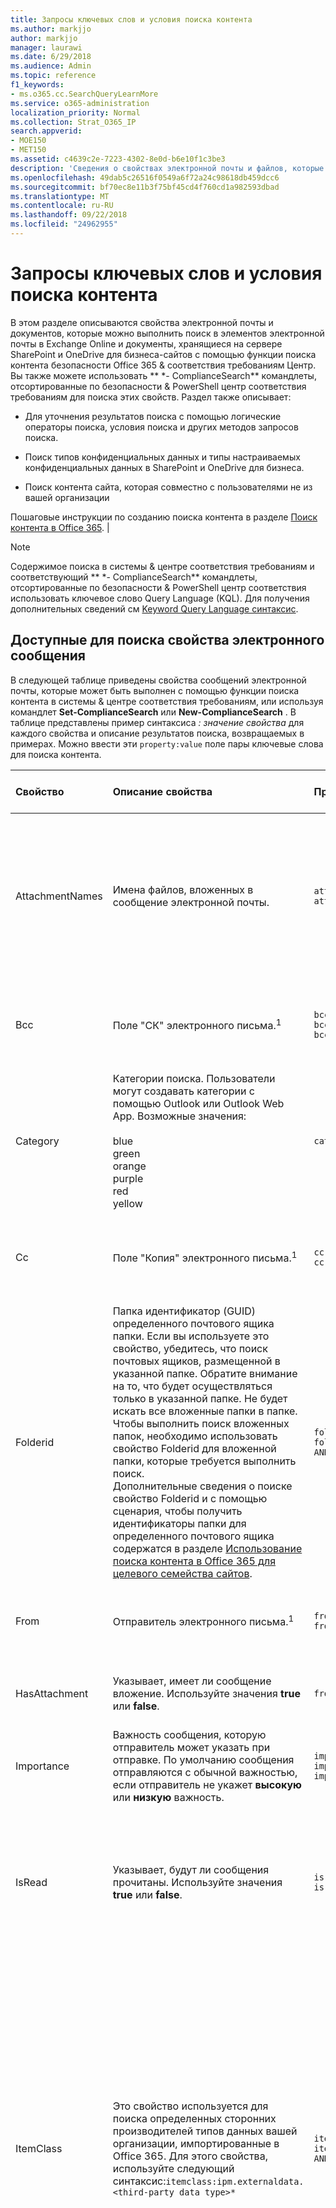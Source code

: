 ```yaml
---
title: Запросы ключевых слов и условия поиска контента
ms.author: markjjo
author: markjjo
manager: laurawi
ms.date: 6/29/2018
ms.audience: Admin
ms.topic: reference
f1_keywords:
- ms.o365.cc.SearchQueryLearnMore
ms.service: o365-administration
localization_priority: Normal
ms.collection: Strat_O365_IP
search.appverid:
- MOE150
- MET150
ms.assetid: c4639c2e-7223-4302-8e0d-b6e10f1c3be3
description: 'Сведения о свойствах электронной почты и файлов, которые можно выполнить поиск в почтовых ящиков Exchange Online и в SharePoint или OneDrive для бизнеса сайтов с помощью средства поиска контента в Office 365 безопасность &amp; центре соответствия требованиям.  '
ms.openlocfilehash: 49dab5c26516f0549a6f72a24c98618db459dcc6
ms.sourcegitcommit: bf70ec8e11b3f75bf45cd4f760cd1a982593dbad
ms.translationtype: MT
ms.contentlocale: ru-RU
ms.lasthandoff: 09/22/2018
ms.locfileid: "24962955"
---
```

# <a name="keyword-queries-and-search-conditions-for-content-search"></a>Запросы ключевых слов и условия поиска контента

В этом разделе описываются свойства электронной почты и документов, которые можно выполнить поиск в элементов электронной почты в Exchange Online и документы, хранящиеся на сервере SharePoint и OneDrive для бизнеса-сайтов с помощью функции поиска контента безопасности Office 365 &amp; соответствия требованиям Центр. Вы также можете использовать ** \*- ComplianceSearch** командлеты, отсортированные по безопасности &amp; PowerShell центр соответствия требованиям для поиска этих свойств. Раздел также описывает:   
  
- Для уточнения результатов поиска с помощью логические операторы поиска, условия поиска и других методов запросов поиска.
    
- Поиск типов конфиденциальных данных и типы настраиваемых конфиденциальных данных в SharePoint и OneDrive для бизнеса.
    
- Поиск контента сайта, которая совместно с пользователями не из вашей организации
    
Пошаговые инструкции по созданию поиска контента в разделе [Поиск контента в Office 365](content-search.md). |

  
> [!NOTE]
> Содержимое поиска в системы &amp; центре соответствия требованиям и соответствующий ** \*- ComplianceSearch** командлеты, отсортированные по безопасности &amp; PowerShell центр соответствия использовать ключевое слово Query Language (KQL). Для получения дополнительных сведений см [Keyword Query Language синтаксис](https://go.microsoft.com/fwlink/?LinkId=269603). 
  
## <a name="searchable-email-properties"></a>Доступные для поиска свойства электронного сообщения

В следующей таблице приведены свойства сообщений электронной почты, которые может быть выполнен с помощью функции поиска контента в системы &amp; центре соответствия требованиям, или используя командлет **Set-ComplianceSearch** или **New-ComplianceSearch** . В таблице представлены пример синтаксиса _: значение свойства_ для каждого свойства и описание результатов поиска, возвращаемых в примерах. Можно ввести эти `property:value` поле пары ключевые слова для поиска контента. 
  
|**Свойство**|**Описание свойства**|**Примеры**|**Результаты поиска, возвращаемые примерами**|
|:-----|:-----|:-----|:-----|
|AttachmentNames  <br/> |Имена файлов, вложенных в сообщение электронной почты.  <br/> |`attachmentnames:annualreport.ppt`  <br/> `attachmentnames:annual*`  <br/> |Сообщения, в которые вложен файл annualreport.ppt. Во втором примере при использовании подстановочного знака возвращаются сообщения со вложениями, в названиях которых есть слово annual.  <br/> |
|Bcc  <br/> |Поле "СК" электронного письма.<sup>1</sup> <br/> |`bcc:pilarp@contoso.com`  <br/> `bcc:pilarp`  <br/> `bcc:"Pilar Pinilla"`  <br/> |Все примеры возвращают сообщения, в поле "Скрытая копия" которых добавлен пользователь "Pilar Pinilla".  <br/> |
|Category  <br/> | Категории поиска. Пользователи могут создавать категории с помощью Outlook или Outlook Web App. Возможные значения:  <br/><br/>  blue  <br/>  green  <br/>  orange  <br/>  purple  <br/>  red  <br/>  yellow  <br/> |`category:"Red Category"`  <br/> |Сообщения, которым в исходных почтовых ящиках назначена красная категория.  <br/> |
|Cc  <br/> |Поле "Копия" электронного письма.<sup>1</sup> <br/> |`cc:pilarp@contoso.com`  <br/> `cc:"Pilar Pinilla"`  <br/> |В обоих примерах возвращаются сообщения, в поле "Копия" которых указан пользователь "Pilar Pinilla".  <br/> |
|Folderid  <br/> |Папка идентификатор (GUID) определенного почтового ящика папки. Если вы используете это свойство, убедитесь, что поиск почтовых ящиков, размещенной в указанной папке. Обратите внимание на то, что будет осуществляться только в указанной папке. Не будет искать все вложенные папки в папке. Чтобы выполнить поиск вложенных папок, необходимо использовать свойство Folderid для вложенной папки, которые требуется выполнить поиск.<br/> Дополнительные сведения о поиске свойство Folderid и с помощью сценария, чтобы получить идентификаторы папки для определенного почтового ящика содержатся в разделе [Использование поиска контента в Office 365 для целевого семейства сайтов](use-content-search-for-targeted-collections.md).  <br/> |`folderid:4D6DD7F943C29041A65787E30F02AD1F00000000013A0000`  <br/> `folderid:2370FB455F82FC44BE31397F47B632A70000000001160000 AND participants:garthf@contoso.com`  <br/> |В первом примере возвращается все элементы в папке указанного почтового ящика. Во втором примере возвращает все элементы в папке указанного почтового ящика, были отправку и получение с garthf@contoso.com.  <br/> |
|From  <br/> |Отправитель электронного письма.<sup>1</sup> <br/> |`from:pilarp@contoso.com`  <br/> `from:contoso.com`  <br/> |Сообщения, отправленные указанным пользователем или с указанного домена.  <br/> |
|HasAttachment  <br/> |Указывает, имеет ли сообщение вложение. Используйте значения **true** или **false**.<br/> |`from:pilar@contoso.com AND hasattachment:true`  <br/> |Сообщения, отправленные с указанного пользователя, с вложениями.  <br/> |
|Importance  <br/> |Важность сообщения, которую отправитель может указать при отправке. По умолчанию сообщения отправляются с обычной важностью, если отправитель не укажет **высокую** или **низкую** важность.  <br/> |`importance:high`  <br/> `importance:medium`  <br/> `importance:low`  <br/> |Сообщения, которым назначена высокая, средняя или низкая важность.  <br/> |
|IsRead  <br/> |Указывает, будут ли сообщения прочитаны. Используйте значения **true** или **false**.<br/> |`isread:true`  <br/> `isread:false`  <br/> |В первом примере возвращается сообщений с помощью свойства IsRead задано значение **True**. Во втором примере возвращает сообщения с помощью свойства IsRead значение **False**.<br/> |
|ItemClass  <br/> |Это свойство используется для поиска определенных сторонних производителей типов данных вашей организации, импортированные в Office 365. Для этого свойства, используйте следующий синтаксис:`itemclass:ipm.externaldata.<third-party data type>*` <br/> |`itemclass:ipm.externaldata.Facebook* AND subject:contoso`  <br/> `itemclass:ipm.externaldata.Twitter* AND from:"Ann Beebe" AND "Northwind Traders"`  <br/> |В первом примере возвращается в свойство Subject Facebook элементы, содержащие слово «contoso». Во втором примере возвращает элементы Twitter размещенные Анна Белова и которые содержат фразу с ключевыми словами «Борей».<br/> Полный список значений, используемых для типов данных сторонних производителей для свойства ItemClass в разделе [Использование поиска контента для поиска данных сторонних производителей, которая была импортирована в Office 365](use-content-search-to-search-third-party-data-that-was-imported.md).  <br/> |
|Kind  <br/> | Тип сообщения электронной почты для поиска. Возможные значения:  <br/>  contacts  <br/>  docs  <br/>  email  <br/>  externaldata  <br/>  faxes  <br/>  im  <br/>  journals  <br/>  meetings  <br/>  microsoftteams (возвращает элементы из бесед, собраний и звонки в группах Майкрософт)  <br/>  notes  <br/>  posts  <br/>  rssfeeds  <br/>  tasks  <br/>  voicemail  <br/> |`kind:email`  <br/> `kind:email OR kind:im OR kind:voicemail`  <br/> `kind:externaldata`  <br/> |В первом примере возвращается сообщений электронной почты, которые соответствуют условиям поиска. Второй пример возвращает сообщений электронной почты, мгновенного обмена сообщениями бесед (включая Скайп для бизнеса бесед и бесед в группах Microsoft) и голосовых сообщений, которые соответствуют критериям поиска. Третий пример возвращает элементы, которые были импортированы для почтовых ящиков в Office 365 из источников данных сторонних производителей, таких как Twitter, Facebook и Cisco Jabber, соответствующие критериям поиска. Для получения дополнительных сведений см [данных архивации сторонних производителей в Office 365](https://go.microsoft.com/fwlink/p/?linkid=716918).<br/> |
|Participants  <br/> |Все поля пользователей в электронном письме: "От", "Кому", "Копия" и "СК".<sup>1</sup> <br/> |`participants:garthf@contoso.com`  <br/> `participants:contoso.com`  <br/> |Сообщения, отправленные с адреса garthf@contoso.com или на него. Второй пример возвращает все сообщения, отправленные или полученные пользователем домена contoso.com.  <br/> |
|Received  <br/> |Дата получения сообщения адресатом.  <br/> |`received:04/15/2016`  <br/> `received>=01/01/2016 AND received<=03/31/2016`  <br/> |Сообщения, полученные на 15 апреля 2016. Во втором примере возвращаются все сообщения, полученные от 1 января 2016 и 31 марта 2016.  <br/> |
|Recipients  <br/> |Все поля получателей в электронном письме: "Кому", "Копия" и "СК".<sup>1</sup> <br/> |`recipients:garthf@contoso.com`  <br/> `recipients:contoso.com`  <br/> |Сообщения, отправленные по адресу garthf@contoso.com. Второй пример возвращает все сообщения, адресованные любому получателю в домене contoso.com.  <br/> |
|Sent  <br/> |Дата отправки сообщения отправителем.  <br/> |`sent:07/01/2016`  <br/> `sent>=06/01/2016 AND sent<=07/01/2016`  <br/> |Сообщения, отправленные в указанный день или диапазон дат.  <br/> |
|Size  <br/> |Размер элемента в байтах.  <br/> |`size>26214400`  <br/> `size:1..1048567`  <br/> |Сообщения, размер которых превышает 25?? МБ. Во втором примере возвращает сообщения от 1 до 1,048,567 байт (1 МБ).  <br/> |
|Subject  <br/> |Текст в строке темы сообщения электронной почты.  <br/> **Примечание:** При использовании свойства темы в запросе поиска ???the возвращает все сообщения, в которых содержит текст, который вы ищете строку темы. Другими словами запрос не возвращает только сообщения, имеющие точное совпадение. Например, при выполнении поиска `subject:"Quarterly Financials"`, результаты будут включать сообщения с темой «Квартальное финансирование 2018».<br/> |`subject:"Quarterly Financials"`  <br/> `subject:northwind`  <br/> |Сообщения, которые содержат фразу «Квартальное финансирование» в любом месте текст строки темы. Во втором примере возвращаются все сообщения, содержащие слово "Борей" в строке темы.  <br/> |
|Кому  <br/> |Поле "Кому" электронного письма.<sup>1</sup> <br/> |`to:annb@contoso.com`  <br/> `to:annb ` <br/> `to:"Ann Beebe"`  <br/> |Все примеры возвращают сообщения, в поле "Кому" которых указано имя "Анна Ермолаева".  <br/> |
   
> [!NOTE]
> <sup>1</sup> в качестве значения свойства получателей можно использовать адрес электронной почты (также называемое *имя участника-пользователя* или имя участника-пользователя), отображаемое имя или псевдоним для указания пользователя. Например annb@contoso.com, annb или «Анна Белова» можно использовать для указания пользователя Анна Белова.<br/><br/>При поиске любой из параметров учетной записи получателя (от, чтобы «копия», «СК», участников и получателей), Office 365 пытается расширить идентификатор каждого пользователя, используя их копирование в Azure Active Directory.  Если пользователь находится в Azure Active Directory, для добавления пользователя по электронной почте адреса (или имени участника-пользователя), псевдоним, отображать имя и LegacyExchangeDN развернут запроса.<br/><br/>К примеру, запрос как `participants:ronnie@contoso.com` при развертывании `participants:ronnie@contoso.com OR participants:ronnie OR participants:"Ronald Nelson" OR participants:"<LegacyExchangeDN>"`.

## <a name="searchable-site-properties"></a>Свойства сайтов, доступные для поиска

В следующей таблице перечислены некоторые из SharePoint и OneDrive, может быть выполнен с помощью функции поиска контента в системы свойства Business &amp; центре соответствия требованиям или с помощью **New-ComplianceSearch** или ** SET-ComplianceSearch** командлета. В таблице представлены пример синтаксиса _: значение свойства_ для каждого свойства и описание результатов поиска, возвращаемых в примерах. 
  
Полный список свойств для SharePoint, которые можно искать в разделе [Обзор свойств для обхода и управляемых свойств в SharePoint](https://go.microsoft.com/fwlink/p/?LinkId=331599). Свойства, помеченные **Да** в столбце **возможность запроса** может быть выполнен. 
  
|**Свойство**|**Описание свойства**|**Пример**|**Результаты поиска, возвращаемые примерами**|
|:-----|:-----|:-----|:-----|
|Author  <br/> |Поле автора из документов Office, хранящее Если скопировать документ. Например при создании пользователем документа и по электронной почте его пользователю и пользователь, который отправляет его в SharePoint, документ по-прежнему будет сохранять автор. Необходимо использовать отображаемое имя пользователя для этого свойства.  <br/> |`author:"Garth Fort"`  <br/> |Все документы, созданные пользователем Garth Fort.  <br/> |
|ContentType  <br/> |Тип содержимого SharePoint элемента, например элемента, документа или видео.  <br/> |`contenttype:document`  <br/> |Возвращаются все документы.  <br/> |
|Created  <br/> |Дата создания элемента.  <br/> |`created\>=06/01/2016`  <br/> |Все элементы, созданные не ранее 1 июня 2016.  <br/> |
|CreatedBy  <br/> |Человек, создавать или отправлять элемента. Необходимо использовать отображаемое имя пользователя для этого свойства.  <br/> |`createdby:"Garth Fort"`  <br/> |Все элементы, созданные или отправленные пользователем Garth Fort.  <br/> |
|DetectedLanguage  <br/> |Язык элемента.  <br/> |`detectedlanguage:english`  <br/> |Все элементы на английском языке.  <br/> |
|FileExtension  <br/> |Расширения имени файла; Например docx, один, pptx или xlsx.  <br/> |`fileextension:xlsx`  <br/> |Все файлы Excel (Excel 2007 и более поздних версий)  <br/> |
|FileName  <br/> |Имя файла.  <br/> |`filename:"marketing plan"`  <br/> `filename:estimate`  <br/> |Первый пример возвращает файлы с фразой "marketing plan" в заголовке. Второй пример возвращает файлы со словом "estimate" в имени файла.  <br/> |
|LastModifiedTime  <br/> |Дата последнего изменения элемента.  <br/> |`lastmodifiedtime>=05/01/2016`  <br/> `lastmodifiedtime>=05/10/2016 AND lastmodifiedtime<=06/1/2016`  <br/> |В первом примере возвращается элементов, которые были изменены, появившимися не ранее 1 мая 2016. Во втором примере возвращает элементы изменены между 1 мая 2016 и 1 июня 2016.  <br/> |
|ModifiedBy  <br/> |Человек, который последнего изменения элемента. Необходимо использовать отображаемое имя пользователя для этого свойства.  <br/> |`modifiedby:"Garth Fort"`  <br/> |Все элементы, которые последним изменил пользователь Garth Fort.  <br/> |
|Путь  <br/> |Путь (URL-адрес) из указанной папки на SharePoint или OneDrive для бизнеса сайта. Если вы используете это свойство, убедитесь, что поиск на сайте, размещенной в указанной папке.<br/> Для возврата элементов, расположенных в вложенных папок в папке, укажите для свойства path, необходимо добавить /\* URL-адрес из указанной папки; например `path: https://contoso.sharepoint.com/Shared Documents/*`.  <br/> <br/> **Примечание:** С помощью `Path` свойство для поиска OneDrive расположения не возвращают файлы мультимедиа, такие как файлы PNG, TIFF. или .wav, в результатах поиска. Используйте свойство другой сайт в запросе на поиск для поиска файлов мультимедиа в папках OneDrive.<br/> <br/> Дополнительные сведения о поиске свойства Path и с помощью сценария для получения пути URL-адреса для папок на определенный сайт содержатся в разделе [Использование поиска контента в Office 365 для целевого семейства сайтов](use-content-search-for-targeted-collections.md).  <br/> |`path:https://contoso-my.sharepoint.com/personal/garthf_contoso_com/Documents/Private`  <br/> `path:"https://contoso-my.sharepoint.com/personal/garthf_contoso_com/Documents/Shared with Everyone/*" AND filename:confidential`  <br/> |В первом примере возвращается все элементы в указанной OneDrive для бизнеса папки. Во втором примере возвращает документы в папке конкретного сайта (и все вложенные папки), содержащие слово «confidential» в поле имя файла.  <br/> |
|SharedWithUsersOWSUser  <br/> |Документы, которые совместно с указанным пользователем и отображается на странице **общих со мной** в пользователя OneDrive для бизнеса сайта. Это документы, которые явно общие с указанным пользователем другим сотрудникам вашей организации. При экспорте документы, соответствующие поискового запроса, который использует свойство SharedWithUsersOWSUser документов, экспортированные из исходного расположения контента человека, который общих документов с помощью указанного пользователя. Для получения дополнительных сведений см. [Поиск контента веб-сайта общих вашей организации](keyword-queries-and-search-conditions.md#internal).<br/> |`sharedwithusersowsuser:garthf`  <br/> `sharedwithusersowsuser:"garthf@contoso.com"`  <br/> |В обоих примерах возврата всех документов, явно общие с Гарт Форт и, отображаются на странице **общих со мной** в Гарт Форт OneDrive для бизнеса учетной записи.  <br/> |
|Site  <br/> |URL-адрес сайта или группы сайтов в организации.  <br/> |`site:https://contoso-my.sharepoint.com`  <br/> `site:https://contoso.sharepoint.com/sites/teams`  <br/> |В первом примере возвращается элементов из службы OneDrive для бизнеса сайтов для всех пользователей в организации. Во втором примере возвращает элементы со всех сайтов группы.  <br/> |
|Size  <br/> |Размер элемента в байтах.  <br/> |`size>=1`  <br/> `size:1..10000`  <br/> |Первый пример возвращает элементы, размер которых больше 1 байта. Второй пример возвращает элементы размером от 1 до 10 000 байт.  <br/> |
|Title  <br/> |Название документа. Свойство Title — это метаданные, указанного в документах Microsoft Office. Оно отличается от имени файла документа.  <br/> |`title:"communication plan"`  <br/> |Любой документ, который содержит фразу "communication plan" в свойстве метаданных Title документа Office.  <br/> |
   
## <a name="searchable-contact-properties"></a>Для поиска свойства контакта

В следующей таблице перечислены свойства контакта, индексируемые и что можно выполнить поиск по использованию поиска контента. Это свойства, доступные для пользователей настроить для контактов (также называемая личные контакты), которые расположены в адресной книге почтового ящика пользователя. Для поиска контактов, можно выбрать почтовые ящики для поиска и затем использовать один или несколько свойства контакта в запрос.
  
> [!TIP]
> Для поиска значений, которые содержат пробелы, используйте двойные кавычки («??») и содержит фразу; например `businessaddress:"123 Main Street"`. 
  
|**Свойство**|**Описание свойства**|
|:-----|:-----|
|BusinessAddress  <br/> |Адрес в свойстве **Рабочего адреса** . Свойство также называется **рабочий** адрес на странице свойства контакта.<br/> |
|BusinessPhone  <br/> |Номер телефона в любом из **Рабочий телефон** , какой номер свойства.  <br/> |
|Название организации  <br/> |Имя в свойстве **компании** .  <br/> |
|Отдел  <br/> |Имя в свойстве **отдела** .  <br/> |
|DisplayName  <br/> |Отображаемое имя контакта. Это имя в свойстве **Полное имя** контакта.<br/> |
|EmailAddress  <br/> |Адрес для любого свойства адреса электронной почты контакта. Обратите внимание на то, что пользователи могут добавлять несколько адресов электронной почты для контакта. Использовать это свойство будет возвращать контакты, которые соответствуют ни одной из адреса электронной почты.  <br/> |
|FileAs  <br/> |**Файл как** свойство. Это свойство используется для указания того, как указано контакт в список контактов другого пользователя. Например контакт может отображаться как *FirstName, LastName* или *Фамилия, имя* .<br/> |
|GivenName  <br/> |Имя в **имени** свойства.  <br/> |
|ДомашнийАдрес  <br/> |Адрес в любом из свойства адреса **Домашняя страница** .  <br/> |
|HomePhone  <br/> |Номер телефона в любом из **Домашний** телефон, какой номер свойства.  <br/> |
|IMAddress  <br/> |Свойство адрес обмена мгновенными Сообщениями, который обычно является адресом электронной почты, используемый для обмена мгновенными сообщениями.  <br/> |
|Отчество  <br/> |Имя в **средней** свойство name.  <br/> |
|MobilePhone  <br/> |Номер **мобильного** телефона, какой номер свойства.  <br/> |
|Nickname  <br/> |Имя в свойстве **псевдонимов** .  <br/> |
|Расположение компании  <br/> |Значение свойства **Office** или **Расположение комнаты** .  <br/> |
|OtherAddress  <br/> |Значение для **свойства адреса** .  <br/> |
|Фамилия  <br/> |Имя в **последний** свойство name.  <br/> |
|Должность  <br/> |Заголовок в свойстве **Должность** .  <br/> |
   

## <a name="searchable-sensitive-data-types"></a>Конфиденциальные типы данных, доступные для поиска

Можно использовать функцию поиска контента в системы &amp; центре соответствия требованиям для поиска конфиденциальные данные, например данные о банковской карте или номера социального страхования, которые хранятся в документах на сервере SharePoint и OneDrive для бизнеса сайтов. Это можно сделать с помощью `SensitiveType` введите свойство и имя конфиденциальной информации в запроса ключевого слова. Например, запрос `SensitiveType:"Credit Card Number"` возвращает документы, содержащие номер кредитной карты. Запрос `SensitiveType:"U.S. Social Security Number (SSN)"` возвращает документы, которые содержит номера социального страхования США. Чтобы просмотреть список типов конфиденциальных данных, которые можно выполнить поиск, перейдите к **классификации** \> **типы конфиденциальной информации** в системы &amp; центре соответствия требованиям. Или можно использовать командлет **Get-DlpSensitiveInformationType** в системы &amp; PowerShell центр соответствия требованиям, чтобы отобразить список типов конфиденциальных данных. 
  
Вы также можете использовать `SensitiveType` свойство, чтобы найти имя типа пользовательского конфиденциальных данных, созданной вами (или другим администратором) для вашей организации. Обратите внимание, что в столбце **Publisher** можно использовать на странице **типы конфиденциальной информации** в безопасности &amp; центре соответствия требованиям (или свойство **издателя** в PowerShell), чтобы отличать встроенные и пользовательские конфиденциальные типы информации. Для получения дополнительных сведений см. [Создание типа настраиваемого конфиденциальной информации](create-a-custom-sensitive-information-type.md).
  
Дополнительные сведения о создании запросов с использованием `SensitiveType` свойства, просмотрите [форму запрос, чтобы найти конфиденциальные данные, хранящиеся на веб-сайтах](form-a-query-to-find-sensitive-data-stored-on-sites.md).
  
## <a name="search-operators"></a>Операторы поиска

Логические операторы поиска, такие как **AND**, **OR**и **не**, помогают определить более точного поиска путем включения или исключения определенных слов в запросе поиска. Другие методы, такие как с помощью свойства операторы (например, \>= или..), кавычки, скобок и подстановочные знаки, помогут в запросах поиска. В следующей таблице перечислены операторы, которые можно использовать, чтобы сузить или расширить область результатов поиска. 
  
|**Оператор**|**Использование**|**Описание**|
|:-----|:-----|:-----|
|AND  <br/> |ключевое_слово1 AND ключевое_слово2  <br/> |Возвращает элементы, включая все указанные ключевые или `property:value` выражений. Например `from:"Ann Beebe" AND subject:northwind` вернет все сообщения, отправленные с Анна Белова, содержащий слово "Борей" в строке темы. <sup>2</sup> <br/> |
|+  <br/> |ключевоеслово1 + ключевое_слово2 + ключевоеслово3  <br/> |Возвращает элементы, которые содержат  *либо*  `keyword2` , либо  `keyword3`,  *а также*  `keyword1`. Следовательно, этот пример аналогичен запросу  `(keyword2 OR keyword3) AND keyword1`.  <br/> Обратите внимание, что запрос `keyword1 + keyword2` (должен быть пробел после **+** символа) не совпадает с помощью ** AND ** оператор. Этот запрос будет эквивалентен `"keyword1 + keyword2"` и возвращаются элементы с точным этап `"keyword1 + keyword2"`.<br/> |
|OR  <br/> |ключевое_слово1 OR ключевое_слово2  <br/> |Возвращает элементы, включающие один или несколько указанных ключевых или `property:value` выражений. <sup>2</sup> <br/> |
|NOT  <br/> |ключевое_слово1 NOT ключевое_слово2  <br/> NOT from:"Анна Ермолаева"  <br/> НЕ вид: обмен мгновенными сообщениями  <br/> |Исключает элементов, указанных с ключевым словом или `property:value` выражение. Во втором примере исключает сообщений, отправленных пользователем Анна Белова. Третий пример исключает любые Ведение текстовых бесед, такие как Скайп для бизнеса бесед, которые сохраняются в папке почтового ящика журнала бесед. <sup>2</sup> <br/> |
|-  <br/> |ключевое_слово1 -ключевое_слово2  <br/> |То же, что оператор **NOT** . Чтобы этот запрос возвращает элементы, которые содержат `keyword1` и будет исключить элементы, которые содержат `keyword2`.<br/> |
|NEAR  <br/> |ключевое_слово1 NEAR(n) ключевое_слово2  <br/> |Возвращает элементы с слова, которые являются рядом друг с другом, где n — это количество слов друг от друга. Например `best NEAR(5) worst` возвращает любого элемента, где слово «худшее» — в пять слова «рекомендации». Если значение не указано, расстояние по умолчанию составляет восемь слов. <sup>2</sup> <br/> |
|ONEAR  <br/> |ключевое_слово1 ONEAR(n) ключевое_слово2  <br/> |Аналогично **NEAR**, но возвращаются элементы с слова, расположенных рядом друг с другом в указанном порядке. Например `best ONEAR(5) worst` возвращает любого элемента, где слово «рекомендации» предшествует слово «худшее» и два слова находятся в пять слова друг от друга. Если значение не указано, расстояние по умолчанию составляет восемь слов. <sup>2</sup> <br/> > [!NOTE]> Оператор **ONEAR** не поддерживается при поиске почтовых ящиков; работает только при поиске SharePoint и OneDrive для бизнеса сайтов. Если оператор **ONEAR** включает в себя запрос поиска почтовых ящиков и сайтов того же поиска, как при использовании оператора **NEAR** поиск вернет элементы почтового ящика. Другими словами Поиск возвращает только элементы, в которых заданные слова являются рядом друг с другом независимо от порядка, в котором расположены ключевых слов.           |
|:  <br/> |свойство:значение  <br/> |Двоеточие (:) в `property:value` синтаксис указывает, что значение свойства, поиск содержит указанное значение. Например `recipients:garthf@contoso.com` возвращает сообщение, отправленное в garthf@contoso.com.<br/> |
|=  <br/> |свойство=значение  <br/> |То же, что оператор **:** .  <br/> |
|\<  <br/> |свойство\<значение  <br/> |Указывает, что значение искомого свойства меньше указанного значения.<sup>1</sup> <br/> |
|\>  <br/> |свойство\>значение  <br/> |Указывает, что значение искомого свойства больше указанного значения.<sup>1</sup> <br/> |
|\<=  <br/> |свойство\<=значение  <br/> |Указывает, что значение искомого свойства меньше или равно указанному значению.<sup>1</sup> <br/> |
|\>=  <br/> |свойство\>=значение  <br/> |Указывает, что значение искомого свойства больше или равно указанному значению.<sup>1</sup> <br/> |
|..  <br/> |свойство: значение1... значение2  <br/> |Указывает, что значение искомого свойства больше или равно значению 1 и меньше или равно значению 2.<sup>1</sup> <br/> |
|"  "  <br/> |"реальная стоимость"  <br/> subject:"Квартальное финансирование"  <br/> |Использовать двойные кавычки (» «) для поиска точной фразы или термина в ключевое слово и `property:value` поисковых запросов.  <br/> |
|\*  <br/> |cat\*  <br/> subject:set\*  <br/> |Поиск с подстановочными знаками префикса (где звездочка размещается в конце слова) соответствует ноль или больше знаков в ключевые слова или `property:value` запросов. Например `title:set*` возвращает документы, содержащие слово set, программа установки и значение (и другие слова, начинающиеся с «набор») в поле Название документа.<br/><br/> **Примечание:** Можно использовать только префикс поиск с подстановочными знаками; например **кошка\* ** или **задать\***. Суффикс операций поиска ( ** \*кошка** ), инфиксные операций поиска ( **c\*t** ) и поиск подстроки ( ** \*кошка\* ** ) не поддерживаются.           |
|(  )  <br/> | (реальная OR бесплатная) AND (from:contoso.com)  <br/> (IPO OR первичное) AND (биржа OR акции)  <br/> (квартальное финансирование)  <br/> |Скобки объединяют логические фразы, элементы  `property:value` и ключевые слова. Например, выражение  `(quarterly financials)` возвращает элементы, которые содержат слова "quarterly" и "financials".  <br/> |
   
> [!NOTE]
> <sup>1</sup> Этот оператор используется для свойств, значения которых являются числами или датами.<br/> <sup>2</sup> логические операторы поиска должна быть в верхнем регистре; Например, **AND**. При использовании строчных оператора, например, **и**его будет рассматриваться как ключевого слова в поисковый запрос. 
  
## <a name="search-conditions"></a>Условия поиска

Можно добавить условия поиска по запросу для сужения области поиска и возвращать более качественных набора результатов. Каждое условие добавляет предложение в поисковый запрос KQL, который создается и при запуске поиска.
  
[Условия для общих свойств ](#conditions-for-common-properties)

[Условия для свойств почты](#conditions-for-mail-properties)

[Условия для свойств документов](#conditions-for-document-properties)

[Операторы, используемые с условиями](#operators-used-with-conditions)

[Рекомендации по использованию условий](#guidelines-for-using-conditions)

[Примеры использования условий в поисковых запросах](#examples-of-using-conditions-in-search-queries)
  
### <a name="conditions-for-common-properties"></a>Условия для общих свойств 

Создайте условие, при выполнении поиска почтовых ящиков и сайтов в тот же поиск с помощью общих свойств. В следующей таблице приведены доступные свойства для использования при добавлении условия.
  
|**Условие**|**Описание**|
|:-----|:-----|
|Дата  <br/> |Для электронной почты сообщение было доходит до получателя или отправленные отправителем. Для документов, Дата последнего изменения документа.  <br/> |
|Sender/Author  <br/> |Для электронной почты лица, отправившего сообщение. Для документов, лицо, указанных в поле автора из документов Office. Можно ввести несколько имен, разделенных запятыми. Два или несколько значений, логически соединены оператор **OR** .<br/> |
|Размер (в байтах)  <br/> |Для электронной почты и документов: размер элемента (в байтах).  <br/> |
|Subject/Title  <br/> |Для электронной почты, текст в строке темы сообщения. Для документов, название документа. Как объяснялось ранее свойство Title — это метаданные, указанного в документах Microsoft Office. Можно ввести имя более одного/название темы, разделенных запятыми. Два или несколько значений, логически соединены оператор **OR** .<br/> |
|Тег соответствия требованиям  <br/> |Для электронной почты и документов подписи, которые были назначены сообщений и документов автоматически политиками метки или метки, вручную назначены пользователям. Метки используются для классификации электронной почты и документов для управления данными и применения правила хранения на основе классификации, определенные в качестве метки. Можно введите часть имени метки и использовать подстановочные знаки или введите имя метки завершена. Для получения дополнительных сведений см [метки в Office 365](labels.md).<br/> |
  
### <a name="conditions-for-mail-properties"></a>Условия для свойств почты

Создание условия с помощью свойств почты при поиске в почтовых ящиках или общих папках. В следующей таблице перечислены свойства почты, которые можно использовать в условиях. Обратите внимание, что эти свойства являются подмножеством свойств почты, описанных ранее. Эти описания повторяются для вашего удобства.
  
|**Условие**|**Описание**|
|:-----|:-----|
|Тип сообщения  <br/> | Тип сообщения для поиска. Это же свойство как свойство типа электронной почты. Возможные значения:  <br/><br/>  contacts  <br/>  docs  <br/>  email  <br/>  externaldata  <br/>  faxes  <br/>  im  <br/>  journals  <br/>  meetings  <br/>  microsoftteams  <br/>  notes  <br/>  posts  <br/>  rssfeeds  <br/>  tasks  <br/>  voicemail  <br/> |
|Participants  <br/> |Все поля людей в сообщении: "От", "Кому", "Копия" и "Скрытая копия".  <br/> |
|Тип  <br/> |Свойство класса сообщений для элемента электронной почты. Это же свойство как свойство ItemClass электронной почты. Это также многозначный условие. Таким образом, чтобы выбрать несколько классов сообщений, удерживая **НАЖАТОЙ** клавишу CTRL и нажмите кнопку два или несколько классов сообщений в раскрывающемся списке, который требуется добавить условие. Каждый класс сообщений, выберите в списке будет логически связываться с оператором **или** в соответствующем поисковые запросы.<br/> Список классов сообщений (и их соответствующий идентификатор класса сообщения), которые используются Exchange, который можно выбрать в списке **класс сообщения** в разделе [типы элементов и классы сообщений](https://go.microsoft.com/fwlink/?linkid=848143).  <br/> |
|Received  <br/> |Дата получения сообщения адресатом. Это свойство совпадает со свойством Received электронного сообщения.  <br/> |
|Получатели  <br/> |Отправлено сообщение электронной почты пользователя. Это же свойство как значение свойству электронной почты.  <br/> |
|Sender  <br/> |Отправитель сообщения электронной почты.  <br/> |
|Sent  <br/> |Дата отправки сообщения электронной почты отправителя. Это же свойство как свойство электронной почты отправлено.  <br/> |
|Subject  <br/> |Текст в строке темы сообщения электронной почты.  <br/> |
|Кому  <br/> |Получатель сообщения электронной почты.  <br/> |
  
### <a name="conditions-for-document-properties"></a>Условия для свойств документов

Создайте условие, при поиске документов на сервере SharePoint и OneDrive для бизнеса сайтов с помощью свойства документа. В следующей таблице приведены свойства документа, которые можно использовать для. Обратите внимание на то, что эти свойства представляют собой подмножество свойств сайтов, описанных ранее; Эти описания повторяются для вашего удобства.
  
|**Условие**|**Описание**|
|:-----|:-----|
|Author  <br/> |Поле автора из документов Office, хранящее Если скопировать документ. Например при создании пользователем документа и по электронной почте его пользователю и пользователь, который отправляет его в SharePoint, документ по-прежнему будет сохранять автор.  <br/> |
|Должность  <br/> |Название документа. Свойство Title — это метаданные, указанного в документах Office. Оно отличается от имени файла документа.  <br/> |
|Created  <br/> |Дата создания документа.  <br/> |
|Последнее изменение  <br/> |Дата последнего изменения документа.  <br/> |
|Тип файла  <br/> |Расширения имени файла; Например docx, один, pptx или xlsx. Это же свойство как свойство добавляемое сайта.  <br/> |
  
### <a name="operators-used-with-conditions"></a>Операторы, используемые с условиями

При добавлении условия вы можете выбрать оператор, относящийся к типу свойства для этого условия. В следующей таблице описаны операторы, используемые с условиями, и перечислены эквиваленты, используемые в поисковых запросах.
  
|**Оператор**|**Эквивалент запроса**|**Описание**|
|:-----|:-----|:-----|
|After  <br/> |`property>date`  <br/> |Используется с условиями даты. Возвращает элементы, отправленные, полученные или измененные после указанной даты.   <br/> |
|Before  <br/> |`property<date`  <br/> |Используется с условиями даты. Возвращает элементы, отправленные, полученные или измененные до указанной даты.  <br/> |
|Between  <br/> |`date..date`  <br/> |Используйте с условиями Дата и размер. При использовании с условием даты возвращает элементы были отправлено, полученных или изменены за указанный диапазон дат. При использовании с условием размер возвращает элементы, размер которого является в заданном диапазоне.  <br/> |
|Contains any of  <br/> |`(property:value) OR (property:value)`  <br/> |Используется с условиями, чтобы указать строковое значение свойства. Возвращает элементы, которые содержат любой части одно или несколько значений указанной строки.  <br/> |
|Doesn't contain any of  <br/> |`-property:value`  <br/> `NOT property:value`  <br/> |Используется с условиями для свойств, определяющих строковые значения. Возвращает элементы, которые не содержат ни одной части указанного строкового значения.  <br/> |
|Doesn't equal any of
  <br/> |`-property=value`  <br/> `NOT property=value`  <br/> |Используется с условиями для свойств, определяющих строковые значения. Возвращает элементы, которые не содержат определенную строку.  <br/> |
|Equals  <br/> |`size=value`  <br/> |Возвращает элементы, размер которых равен указанному.<sup>1</sup> <br/> |
|Equals any of  <br/> |`(property=value) OR (property=value)`  <br/> |Используется с условиями для свойств, определяющих строковые значения. Возвращает элементы, которые полностью совпадают с одним или несколькими указанными строковыми значениями.  <br/> |
|Greater  <br/> |`size>value`  <br/> |Возвращает элементы, в которых заданное свойство больше заданного значения.<sup>1</sup> <br/> |
|Greater or equal  <br/> |`size>=value`  <br/> |Возвращает элементы, в которых заданное свойство больше или равно заданному значению.<sup>1</sup> <br/> |
|Less  <br/> |`size<value`  <br/> |Возвращает элементы, которые меньше определенного значения или равны ему.<sup>1</sup> <br/> |
|Less or equal  <br/> |`size<=value`  <br/> |Возвращает элементы, которые меньше определенного значения или равны ему.<sup>1</sup> <br/> |
|Not equal  <br/> |`size<>value`  <br/> |Возвращает элементы, размер которых не равен указанному.<sup>1</sup> <br/> |
   
> [!NOTE]
> <sup>1</sup> этот оператор доступен только для условий, используйте свойство размера. 
  
### <a name="guidelines-for-using-conditions"></a>Рекомендации по использованию условий

При использовании условий поиска необходимо учитывать следующее:
  
- Условие логически подключенной к запроса ключевого слова (указанного в поле ключевых слов) **и** оператор. Который означает, что элементы для удовлетворения запроса ключевого слова и условия должны быть включены в результаты. Это, как помочь условий, чтобы сузить результаты. 
    
- При добавлении двух или нескольких уникальных условий для поискового запроса (условия, которые определяют различные свойства) оператор **AND** логически связаны эти условия. Это означает, что возвращаются только элементы, которые удовлетворяют всем условий (в дополнение к любой запроса ключевого слова). 
    
- При добавлении нескольких условий для одного свойства этих условий логически соединены оператор **OR** . Это означает, что возвращаются элементы, которые удовлетворяют запроса ключевого слова и одно из условий. Таким образом групп же условий соединены друг с другом **или** оператор и затем наборов уникальных условий соединенных оператором **и** . 
    
- При добавлении нескольких значений (разделенных запятыми или точками с запятой) для одного условия, оператор **или** подключены эти значения. Это означает, что возвращаются элементы, если они имеются какие-либо из указанного значения свойства в условии. 
    
- На странице " **Поиск** " в области сведений для выбранного поиска отображается запрос поиска, которая создается с помощью ключевые слова и условия. В запросе, все, что в правой части представления `(c:c)` указывает условия, которые добавляются к запросу. 
    
- Условия только добавить свойства в поисковый запрос; не добавляйте операторы. Поэтому операторы справа от не отображать запрос, отображаемые в области сведений о `(c:c)` нотацию. KQL добавляет логические операторы (в соответствии с правилами объяснялось ранее) при выполнении запроса. 
    
- Можно использовать и поместите элемент управления для повторного виртуализации порядке условия. Щелкните на элементе управления условия и переместите его вверх или вниз.
    
- Как объяснялось ранее некоторые свойства условий можно ввести несколько значений. Каждое значение логически широкополосным оператор **OR** . Это приводит к ту же логику, при наличии нескольких экземпляров одного условия, где каждый имеет одно значение. На следующих рисунках показаны пример одно условие с несколькими значениями и пример нескольких условий (для одного свойства) с одним значением. В обоих примерах привести того же запроса:`(filetype="docx") OR (filetype="pptx") OR (filetype="xlsx")`
    
    ![Одно условие с несколькими значениями](media/9880aa29-d117-4531-be20-6d53f1d21341.gif)
  
    ![Несколько условий поиска для одного свойства](media/1e63d37d-6d8d-4c9b-a509-a7e1c3a05193.gif)
  
> [!TIP]
> Если условие принимает несколько значений, мы рекомендуем использовать одно условие и указывать несколько значений (разделенных запятыми или точками с запятой). Это помогает обеспечить логику запроса, применяемую в соответствии с вашими намерениями. 
  
### <a name="examples-of-using-conditions-in-search-queries"></a>Примеры использования условий в поисковых запросах

В следующем примере показан версии на основе графического интерфейса пользователя поискового запроса с условиями, синтаксис запроса поиска, который отображается в области сведений выбранного поиска (который также возвращаемых командлетом **Get-ComplianceSearch** ) и логики соответствующий запрос KQL. 
  
#### <a name="example-1"></a>Пример 1

В этом примере возвращает документов на сервере SharePoint и OneDrive для бизнеса сайтов, которые содержат номер кредитной карты и последнего изменения до 1 января 2016.
  
 **Графический пользовательский интерфейс**
  
![Первый пример условий поиска](media/099515ba-d4ee-474e-af25-3aa48816b87b.gif)
  
 **Синтаксис поисковых запросов**
  
 `SensitiveType:"Credit Card Number(c:c)(lastmodifiedtime<2016-01-01)`
  
 **Логика поисковых запросов**
  
 `SensitiveType:"Credit Card Number" AND (lastmodifiedtime<2016-01-01)`
  
#### <a name="example-2"></a>Пример 2

Этот пример возвращает элементы электронной почты или документы, содержащие ключевое слово "report", которые были отправлены или созданы до 1 апреля 2105 г. и которые содержат слово "northwind" в поле темы сообщений или в свойстве Title документов. Этот запрос исключает веб-страницы, которые соответствуют другим условиям поиска. 
  
 **Графический пользовательский интерфейс**
  
![Второй пример условий поиска](media/fe07d495-df81-42da-8106-3cdb409c6e7f.gif)
  
 **Синтаксис поисковых запросов**
  
 `report(c:c)(date<2016-04-01)(subjecttitle:"northwind")(-filetype="aspx")`
  
 **Логика поисковых запросов**
  
 `report AND (date<2016-04-01) AND (subjecttitle:"northwind") NOT (filetype="aspx")`
  
#### <a name="example-3"></a>Пример 3
<a name="conditionexamples"> </a>

В этом примере возвращаются сообщений электронной почты или календаря собрания, отправленные между 12/1/2016 и 11/30/2016 и содержат слова, начинающиеся с «смартфоне» или «телефон».
  
 **Графический пользовательский интерфейс**
  
![Третий пример условий поиска](media/973d45fc-0923-43d6-9d0a-25e4a625f057.gif)
  
 **Синтаксис поисковых запросов**
  
 `phone* OR smartphone*(c:c)(sent=2016-12-01..2016-11-30)(kind="email")(kind="meetings")`
  
 **Логика поисковых запросов**
  
 `phone* OR smartphone* AND (sent=2016-12-01..2016-11-30) AND ((kind="email") OR (kind="meetings"))`
  
## <a name="searching-for-site-content-shared-with-external-users"></a>Поиск контента сайта, который доступен внешним пользователям

Также можно использовать функцию поиска контента в системы &amp; центре соответствия требованиям для поиска документов, хранящиеся на сервере SharePoint и OneDrive для бизнеса сайтов, общие с людьми за пределами вашей организации. Это может помочь определить засекреченные или конфиденциальные сведения, используемому за пределами вашей организации. Это можно сделать с помощью `ViewableByExternalUsers` свойство в запроса ключевого слова. Это свойство будет возвращать документы или сайтов, доступ внешних пользователей, используя один из следующих методов общего доступа к которым: 
  
- Приглашения на общий доступ, которое необходимо пользователям для входа в вашей организации в качестве пользователя с разрешением.
    
- Ссылка анонимных гостя позволяет всем пользователям с этой ссылки для доступа к ресурсам без необходимости проходить проверку подлинности.
    
Вот несколько примеров:
  
- Запрос `ViewableByExternalUsers:true AND SensitiveType:"Credit Card Number"` возвращает все элементы, общие с людьми за пределами вашей организации и содержит номер кредитной карты. 
    
- Запрос `ViewableByExternalUsers:true AND ContentType:document AND Site:https://contoso.sharepoint.com/Sites/Teams` возвращает список документов всех веб-сайтов групп в организации, общие с внешними пользователями. 
    
> [!TIP]
> Запрос поиска, такие как `ViewableByExternalUsers:true AND ContentType:document` может возвращать много ASPX-файлов в списке результатов поиска. Для устранения этих (или другие типы файлов), можно использовать `FileExtension` свойство для исключения определенных типов файлов; например `ViewableByExternalUsers:true AND ContentType:document NOT FileExtension:aspx`. 
  
Понятие содержимого, совместно с людьми за пределами вашей организации? Документы в вашей организации SharePoint и OneDrive для бизнеса сайтов, совместного использования, отправив приглашения на общий доступ или, совместного использования в общих папках. Например следующие действия пользователя привести контента, который можно просматривать с внешним пользователям:
  
- пользователь предоставляет общий доступ к файлу или папке для определенного пользователя за пределами вашей организации;

    
- Пользователь создает и отправка ссылки на файл общих человека за пределами вашей организации. Этой ссылки внешний пользователь может просматривать (или изменение) файла.
    
- пользователь отправляет приглашение на доступ или гостевую ссылку пользователю за пределами организации для просмотра или редактирования файла.
    
### <a name="issues-using-the-viewablebyexternalusers-property"></a>Проблемы с помощью свойства ViewableByExternalUsers

Во время `ViewableByExternalUsers` свойство представляет состояние ли общих документов или сайт с внешними пользователями, существуют некоторые вопросы, связанные с на то, что это свойство и не отражает. В следующих сценариях значение `ViewableByExternalUsers` свойства не будут обновляться, а результаты запроса поиска контента, использующие это свойство может быть неточным. 
  
- Изменения политики, например, отключение внешний общий доступ для сайта или для организации общего доступа. Это свойство будет по-прежнему отображается ранее общих документов проверяется доступное извне, несмотря на то, что внешний доступ был отозван.
    
- Изменения членства в группе, такие как добавление или удаление внешних пользователей к группам безопасности Office 365 групп или Office 365. Свойство не будут обновляться автоматически для элементов, которое имеет доступ к группе.
    
- Отправка приглашения на общий доступ для внешних пользователей, где еще не принял приглашение получателя, а следовательно еще не имеют доступа к контенту.
    
В следующих сценариях `ViewableByExternalUsers` свойство могут не отражать текущее состояние общего доступа до сайта или библиотеки документов для повторного обхода и повторное индексирование. 

## <a name="searching-for-site-content-shared-within-your-organization"></a>Поиск общих вашей организации контента сайта

Как объяснялось ранее, можно использовать `SharedWithUsersOWSUser` свойство so поиска документов, которые совместно сотрудникам вашей организации. Когда пользователь использует совместно файла (или папки) с другим пользователем в вашей организации, ссылка на общий файл отображается на странице **общих меня** в OneDrive для бизнеса учетной записи пользователя, который был предоставлен файл. Например, для поиска документов, которые предоставлен пользователя Валентины, можно использовать запрос `SharedWithUsersOWSUser:"sarad@contoso.com"`. Если экспортировать результаты поиска, будут загружаться исходные документы (находится в расположение содержимого человека, который Общие документы с пользователя Валентины).
  
Обратите внимание на то, что документы должны явным образом совместно использовать с конкретным пользователем, будут возвращаться в результатах поиска, при использовании `SharedWithUsersOWSUser` свойство. Например когда пользователь использует совместно документ в своей учетной записи OneDrive, у них есть возможность другим пользователям вместе с кем-либо (внутри или за пределами организации), общий доступ к группу пользователей в организации или совместно с определенным человеком. Вот снимок окна **совместный доступ** в OneDrive, показаны три параметры совместного доступа. 
  
![Только общие файлы с конкретные пользователи будут возвращены на запрос поиска, который использует свойство SharedWithUsersOWSUser](media/469a4b61-68bd-4ab0-b612-ab6302973886.png)
  
Будут возвращены только документы, которые совместно с помощью третий вариант (Общие) **определенную**группу пользователей) на запрос поиска, который использует `SharedWithUsersOWSUser` свойство. 

## <a name="searching-for-skype-for-business-conversations"></a>Поиск Скайп для бизнеса бесед

Можно использовать следующий запрос ключевого слова для поиска содержимого в Скайп для бизнеса бесед специально:

```
kind:im
```

Обратите внимание, что предыдущий запрос поиска также возвращать чаты из групп Майкрософт. Чтобы предотвратить это, можно сузить результаты поиска должны включать только Скайп для бесед бизнеса с помощью следующего запроса ключевого слова:

```
kind:im AND subject:conversation
```

Предыдущего запроса ключевого слова исключает бесед в группах Microsoft, так как Скайп для бизнеса бесед, сохраняются в виде сообщения электронной почты с темой, который начинается со слова «Беседа».

Чтобы найти Скайп для бизнеса бесед, возникшие в пределах определенным диапазоном дат, используйте следующий запрос ключевого слова:

```
kind:im AND subject:conversation AND (received=startdate..enddate)
```

## <a name="search-tips-and-tricks"></a>Советы по поиску

- Поиск по ключевым словам производится без учета регистра. Например, результаты поиска по словам **кот** и **КОТ** будут одинаковыми. 
    
- Логические операторы **AND**, **или**, **не**, **NEAR**и **ONEAR** должны быть прописными. 
    
- Пространство между двумя ключевые слова или двумя `property:value` выражения — это то же самое, что и использование **AND**. Например `from:"Sara Davis" subject:reorganization` возвращает все сообщения, отправленные с пользователя Валентины, которые содержат реорганизации word в строке темы. 
    
- Используйте синтаксис, которая соответствует `property:value` формат. Значения не зависят от регистра, и они не может содержать пробел после оператора. Если пробел, предназначенный значение станет полнотекстового поиска. Например `to: pilarp` поисков для «pilarp» как ключевое слово, а не для сообщений, отправленных pilarp. 
    
- При поиске свойства получателя, например To, From, Cc или Recipients, можно использовать SMTP-адрес, псевдоним или отображаемое имя получателя. Например, можно указать значение pilarp@contoso.com, pilarp или "Pilar Pinilla".
    
- Можно использовать только префикс поиск с подстановочными знаками; например **кошка\* ** или **задать\***. Суффикс операций поиска ( ** \*кошка** ), инфиксные операций поиска ( **c\*t** ) и поиск подстроки ( ** \*кошка\* ** ) не поддерживаются. 
    
- При поиске свойства использовать двойные кавычки (» «), если значение поиска состоит из нескольких слов. Например `subject:budget Q1` возвращает сообщения, содержащие **бюджета** в в строке темы, которые содержат **Q1** в любом месте в сообщении или в любом из свойства сообщения. С помощью `subject:"budget Q1"` возвращает все сообщения, содержащие **бюджета Q1** в любом месте в строке темы. 
    
- Чтобы исключить содержимое, помеченные с определенным значением свойства из результатов поиска, поместите знак минус (-) перед имя свойства. Например `-from:"Sara Davis"` исключит все сообщения, отправленные с пользователя Валентины.
- Можно экспортировать элементы в зависимости от типа элемента. К примеру Экспорт recived сообщения Скайп обмена мгновенными Сообщениями с пользователем, используется синтаксис «Вид: обмен мгновенными Сообщениями». В этом поиска запроса returen все сообщения обмена мгновенными Сообщениями. 

